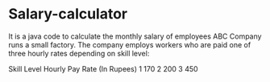 # Salary-calculator

It is a java code to calculate the monthly salary of employees
ABC Company runs a small factory. The company employs workers who are paid one of
three hourly rates depending on skill level:

Skill Level Hourly Pay Rate (In Rupees)
1            170
2            200
3            450
